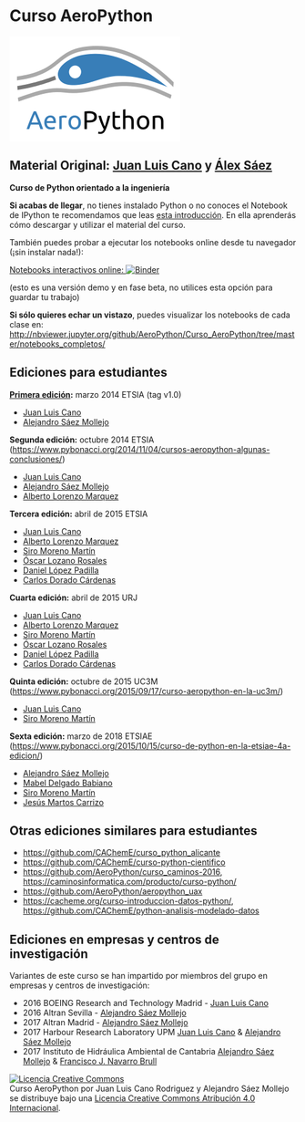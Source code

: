 # Curso AeroPython

<img src="./images/aeropython_logo.png" alt="AeroPython" align="center" style="width: 300px;"/>

## Material Original: [Juan Luis Cano](http://es.linkedin.com/in/juanluiscanor) y [Álex Sáez](https://www.linkedin.com/in/alejandrosaezm)

__Curso de Python orientado a la ingeniería__

__Si acabas de llegar__, no tienes instalado Python o no conoces el Notebook de IPython te recomendamos que leas [esta introducción](http://nbviewer.jupyter.org/github/AeroPython/Curso_AeroPython/blob/master/notebooks_completos/Clase0_Bienvenido.ipynb). En ella aprenderás cómo descargar y utilizar el material del curso.

También puedes probar a ejecutar los notebooks online desde tu navegador (¡sin instalar nada!):

[Notebooks interactivos online:  ![Binder](http://mybinder.org/badge.svg)](http://mybinder.org/repo/AeroPython/Curso_AeroPython)

(esto es una versión demo y en fase beta, no utilices esta opción para guardar tu trabajo)

__Si sólo quieres echar un vistazo__, puedes visualizar los notebooks de cada clase en:
http://nbviewer.jupyter.org/github/AeroPython/Curso_AeroPython/tree/master/notebooks_completos/

## Ediciones para estudiantes

__[Primera edición](http://blogs.upm.es/softwarelibre/2014/07/14/curso-de-python-en-la-upm-una-oportunidad-para-el-software-libre/):__ marzo 2014 ETSIA (tag v1.0)
* [Juan Luis Cano](http://es.linkedin.com/in/juanluiscanor)
* [Alejandro Sáez Mollejo](https://www.linkedin.com/in/alejandrosaezm/)

__Segunda edición:__ octubre 2014 ETSIA (https://www.pybonacci.org/2014/11/04/cursos-aeropython-algunas-conclusiones/)
* [Juan Luis Cano](http://es.linkedin.com/in/juanluiscanor)
* [Alejandro Sáez Mollejo](https://www.linkedin.com/in/alejandrosaezm/)
* [Alberto Lorenzo Marquez](https://www.linkedin.com/in/alberto-lorenzo-m%C3%A1rquez-9317a6150/)

__Tercera edición:__ abril de 2015 ETSIA
* [Juan Luis Cano](http://es.linkedin.com/in/juanluiscanor)
* [Alberto Lorenzo Marquez](https://www.linkedin.com/in/alberto-lorenzo-m%C3%A1rquez-9317a6150/)
* [Siro Moreno Martín](https://www.linkedin.com/in/siro-moreno-martin/)
* [Óscar Lozano Rosales](https://www.linkedin.com/in/olrosales/)
* [Daniel López Padilla](https://www.linkedin.com/in/daniel-l%C3%B3pez-padilla-798807a7/)
* [Carlos Dorado Cárdenas](https://www.linkedin.com/in/carlosdoradocardenas/)

__Cuarta edición:__ abril de 2015 URJ
* [Juan Luis Cano](http://es.linkedin.com/in/juanluiscanor)
* [Alberto Lorenzo Marquez](https://www.linkedin.com/in/alberto-lorenzo-m%C3%A1rquez-9317a6150/)
* [Siro Moreno Martín](https://www.linkedin.com/in/siro-moreno-martin/)
* [Óscar Lozano Rosales](https://www.linkedin.com/in/olrosales/)
* [Daniel López Padilla](https://www.linkedin.com/in/daniel-l%C3%B3pez-padilla-798807a7/)
* [Carlos Dorado Cárdenas](https://www.linkedin.com/in/carlosdoradocardenas/)

__Quinta edición:__ octubre de 2015 UC3M (https://www.pybonacci.org/2015/09/17/curso-aeropython-en-la-uc3m/)
* [Juan Luis Cano](http://es.linkedin.com/in/juanluiscanor)
* [Siro Moreno Martín](https://www.linkedin.com/in/siro-moreno-martin/)

__Sexta edición:__ marzo de 2018 ETSIAE (https://www.pybonacci.org/2015/10/15/curso-de-python-en-la-etsiae-4a-edicion/)
  * [Alejandro Sáez Mollejo](https://www.linkedin.com/in/alejandrosaezm/)
  * [Mabel Delgado Babiano](https://www.linkedin.com/in/mabeldelgadob/)
  * [Siro Moreno Martín](https://www.linkedin.com/in/siro-moreno-martin/)
  * [Jesús Martos Carrizo](https://www.linkedin.com/in/jes%C3%BAs-martos-carrizo-a3643810b/)
  
## Otras ediciones similares para estudiantes
- https://github.com/CAChemE/curso_python_alicante
- https://github.com/CAChemE/curso-python-cientifico
- https://github.com/AeroPython/curso_caminos-2016, https://caminosinformatica.com/producto/curso-python/
- https://github.com/AeroPython/aeropython_uax
- https://cacheme.org/curso-introduccion-datos-python/, https://github.com/CAChemE/python-analisis-modelado-datos
  
## Ediciones en empresas y centros de investigación

Variantes de este curso se han impartido por miembros del grupo en empresas y centros de investigación:

- 2016 BOEING Research and Technology Madrid - [Juan Luis Cano](http://es.linkedin.com/in/juanluiscanor)
- 2016 Altran Sevilla - [Alejandro Sáez Mollejo](https://www.linkedin.com/in/alejandrosaezm/)
- 2017 Altran Madrid - [Alejandro Sáez Mollejo](https://www.linkedin.com/in/alejandrosaezm/)
- 2017 Harbour Research Laboratory UPM [Juan Luis Cano](http://es.linkedin.com/in/juanluiscanor) & [Alejandro Sáez Mollejo](https://www.linkedin.com/in/alejandrosaezm/)
- 2017 Instituto de Hidráulica Ambiental de Cantabria [Alejandro Sáez Mollejo](https://www.linkedin.com/in/alejandrosaezm/) & [Francisco J. Navarro Brull](https://www.linkedin.com/in/fjnavarro/)

<a rel="license" href="http://creativecommons.org/licenses/by/4.0/deed.es"><img alt="Licencia Creative Commons" style="border-width:0" src="http://i.creativecommons.org/l/by/4.0/88x31.png" /></a><br /><span xmlns:dct="http://purl.org/dc/terms/" property="dct:title">Curso AeroPython</span> por <span xmlns:cc="http://creativecommons.org/ns#" property="cc:attributionName">Juan Luis Cano Rodriguez y Alejandro Sáez Mollejo</span> se distribuye bajo una <a rel="license" href="http://creativecommons.org/licenses/by/4.0/deed.es">Licencia Creative Commons Atribución 4.0 Internacional</a>.
